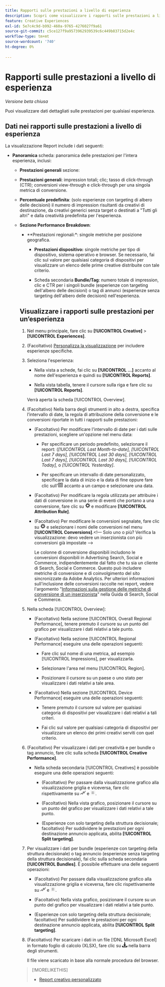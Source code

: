 ```yaml
---
title: Rapporti sulle prestazioni a livello di esperienza
description: Scopri come visualizzare i rapporti sulle prestazioni a livello di esperienza.
feature: Creative Experiences
exl-id: 5e7c4c9d-b992-460a-9765-4276027f9a61
source-git-commit: c5ce127f9a9573962939539c6c449b83715d2e4c
workflow-type: tm+mt
source-wordcount: '740'
ht-degree: 0%

---
```


# Rapporti sulle prestazioni a livello di esperienza

*Versione beta chiusa*

Puoi visualizzare dati dettagliati sulle prestazioni per qualsiasi esperienza.

## Dati nei rapporti sulle prestazioni a livello di esperienza

La visualizzazione Report include i dati seguenti:

* **Panoramica** scheda: panoramica delle prestazioni per l&#39;intera esperienza, inclusi:

   * **Prestazioni generali** sezione:

   * **Prestazioni generali**: impression totali; clic; tasso di click-through (CTR); conversioni view-through e click-through per una singola metrica di conversione. <!-- Just one, or can you select multiple? And I don't see this as of 2/8:  You can optionally combine two metrics at a time into a single chart. -->

     <!--
     ![Overall performance](/help/creative/assets/experience-report-overall-performance.png "Overall performance"){width="100" zoomable="yes"}
          -->

   * **Percentuale predefinita**: (solo esperienze con targeting di albero delle decisioni) il numero di impression risultanti da creativi di destinazione, da creativi generici senza target o destinati a &quot;Tutti gli altri&quot; e dalla creatività predefinita per l&#39;esperienza.

     <!--
     ![Default rate](/help/creative/assets/experience-report-default-rate.png "Default rate"){width="100" zoomable="yes"} 
     -->

   * **Sezione Performance Breakdown**:

      * **Prestazioni regionali:*: singole metriche per posizione geografica.

        <!-- You can optionally do the following:
    
      * Click a metric name (such as [!UICONTROL Impressions]) to view that metric.

      * Select the region in the **[!UICONTROL Region]** menu.
      
      -->

        <!--   
      ![Regional performance](/help/creative/assets/experience-report-regional-performance.png "Regional performance"){width="100" zoomable="yes"}
      -->

      * **Prestazioni dispositivo:** singole metriche per tipo di dispositivo, sistema operativo e browser. Se necessario, fai clic sul valore per qualsiasi categoria di dispositivi per visualizzare un elenco delle prime <!-- NN --> creative distribuite con tale criterio.

        <!--    
      ![Device performance](/help/creative/assets/experience-report-device-performance.png "Device performance"){width="100" zoomable="yes"}
      -->

* **Scheda Prestazioni creative***: panoramica delle prestazioni per tag di annunci o bundle creativi e, tra cui:

   * Scheda secondaria **Creativi**: numero totale di impression, clic e CTR per ogni creatività nell&#39;esperienza.<!-- No breakdown yet for the individual ad elements and/or the served ads. -->

     <!--

     * *Experiences with decision tree targeting:* The total number of impressions, clicks, and CTR for each creative. You can optionally do the following:
     
       * To break out the performance for each ad target, enable **[!UICONTROL Split targeting]**.

       * To switch between the grid view and a trend chart, which includes the addition of view-through conversions and click-through conversions (using the conversions specified in the top toolbar), click ![Chart](/help/creative/assets/chart-view-button.png "Chart") and ![Grid](/help/creative/assets/table-view-button.png "Grid") above the report. [Find out about this:  ..., and total conversions for specified conversion metricsYour conversion metrics are combined into one Conversions column set unless you have made individual metric column sets available within Advertising Cloud Search.]

     * *Experiences without decision tree targeting:* The total number of impressions, clicks, and click-through rate (CTR) for each creative. You can optionally do the following:

       * To switch between the grid view and a trend chart, which includes the addition of view-through conversions and click-through conversions (using the conversions specified in the top toolbar), click ![Chart](/help/creative/assets/chart-view-button.png "Chart") and ![Grid](/help/creative/assets/table-view-button.png "Grid") above the report.

     -->

   * Scheda secondaria **Bundle/Tag**: numero totale di impression, clic e CTR per i singoli bundle (esperienze con targeting dell&#39;albero delle decisioni) o tag di annunci (esperienze senza targeting dell&#39;albero delle decisioni) nell&#39;esperienza.

     <!--
   
     * *Experiences with decision tree targeting:* The total number of impressions, clicks, and CTR for each bundle. You can optionally do the following:
     
       * To break out the performance for each ad target, enable **[!UICONTROL Split targeting]**.

       * To switch between the grid view and a trend chart, which includes the addition of view-through conversions  and click-through conversions (using on the conversions specified in the top toolbar), click ![Chart](/help/creative/assets/chart-view-button.png "Chart") and ![Grid](/help/creative/assets/table-view-button.png "Grid") above the report.

     * *Experiences without decision tree targeting:* The total number of impressions, clicks, and click-through rate (CTR) for each ad tag. You can optionally do the following:

       * To switch between the grid view and a trend chart, which includes the addition of view-through conversions and click-through conversions (using the conversions specified in the top toolbar), click ![Chart](/help/creative/assets/chart-view-button.png "Chart") and ![Grid](/help/creative/assets/table-view-button.png "Grid") above the report.

     -->

## Visualizzare i rapporti sulle prestazioni per un’esperienza

1. Nel menu principale, fare clic su **[!UICONTROL Creative]** > **[!UICONTROL Experiences]**.

1. (Facoltativo) [Personalizza la visualizzazione](/help/creative/introduction/customize-data-views.md) per includere esperienze specifiche.

1. Seleziona l&#39;esperienza:

   * Nella vista a schede, fai clic su **[!UICONTROL ...]** accanto al nome dell&#39;esperienza e quindi su **[!UICONTROL Reports]**.

   * Nella vista tabella, tenere il cursore sulla riga e fare clic su **[!UICONTROL Reports]**.

   Verrà aperta la scheda [!UICONTROL Overview].

1. (Facoltativo) Nella barra degli strumenti in alto a destra, specifica l’intervallo di date, la regola di attribuzione della conversione e le conversioni riportate in tutti i rapporti sulle prestazioni:

   * (Facoltativo) Per modificare l&#39;intervallo di date per i dati sulle prestazioni, scegliere un&#39;opzione nel menu data:

      * Per specificare un periodo predefinito, selezionare il report: (*[!UICONTROL Last Month-to-date],* *[!UICONTROL Last 7 days],* *[!UICONTROL Last 30 days],* *[!UICONTROL Last 7 days],* *[!UICONTROL Last 30 days],* *[!UICONTROL Today],* o *[!UICONTROL Yesterday]*.

      * Per specificare un intervallo di date personalizzato, specificare la data di inizio e la data di fine <!-- in the format MM/DD/YYYY or M/D/YYYY,--> oppure fare clic sull&#39;![icona calendario](/help/search-social-commerce/assets/calendar.png) accanto a un campo e selezionare una data.

   * (Facoltativo) Per modificare la regola utilizzata per attribuire i dati di conversione in una serie di eventi che portano a una conversione, fare clic su ![Impostazioni](/help/creative/assets/settings.png) e modificare **[!UICONTROL Attribution Rule]**.

   * (Facoltativo) Per modificare le conversioni segnalate, fare clic su ![Impostazioni](/help/creative/assets/settings.png) e selezionare i nomi delle conversioni nel menu **[!UICONTROL Conversions]**.&lt;!— Solo uno o più? Verifica la visualizzazione: devo vedere un inserzionista con più conversioni già impostate —>

     Le colonne di conversione disponibili includono le conversioni disponibili in Advertising Search, Social e Commerce, indipendentemente dal fatto che tu sia un cliente di Search, Social e Commerce. Questo può includere metriche di conversione e di coinvolgimento del sito sincronizzate da Adobe Analytics. <!--Analytics calculated metrics and advanced calculated metrics aren't available.--> Per ulteriori informazioni sull&#39;inclusione delle conversioni raccolte nei report, vedere l&#39;argomento &quot;[Informazioni sulla gestione delle metriche di conversione di un inserzionista](/help/search-social-commerce/admin/conversion-metrics/conversion-metric-about.md)&quot; nella Guida di Search, Social e Commerce.

1. Nella scheda [!UICONTROL Overview]:

   * (Facoltativo) Nella sezione [!UICONTROL Overall Regional Performance], tenere premuto il cursore su un punto del grafico per visualizzare i dati relativi a tale punto.

   * (Facoltativo) Nella sezione [!UICONTROL Regional Performance] eseguire una delle operazioni seguenti:

      * Fare clic sul nome di una metrica, ad esempio [!UICONTROL Impressions], per visualizzarla.

      * Selezionare l&#39;area nel menu [!UICONTROL Region].

      * Posizionare il cursore su un paese o uno stato per visualizzare i dati relativi a tale area.

   * (Facoltativo) Nella sezione [!UICONTROL Device Performance] eseguire una delle operazioni seguenti:

      * Tenere premuto il cursore sul valore per qualsiasi categoria di dispositivi per visualizzare i dati relativi a tali criteri.

      * Fai clic sul valore per qualsiasi categoria di dispositivi per visualizzare un elenco dei primi <!-- NN--> creativi serviti con quel criterio.

1. (Facoltativo) Per visualizzare i dati per creatività e per bundle o tag annuncio, fare clic sulla scheda **[!UICONTROL Creative Performance]**.

   * Nella scheda secondaria [!UICONTROL Creatives] è possibile eseguire una delle operazioni seguenti:

      * (Facoltativo) Per passare dalla visualizzazione grafico alla visualizzazione griglia e viceversa, fare clic rispettivamente su ![Grafico](/help/creative/assets/chart-view-button.png "Grafico") e ![Griglia](/help/creative/assets/table-view-button.png "Griglia").

      * (Facoltativo) Nella vista grafico, posizionare il cursore su un punto del grafico per visualizzare i dati relativi a tale punto.

      * (Esperienze con solo targeting della struttura decisionale; facoltativo) Per suddividere le prestazioni per ogni destinazione annuncio applicata, abilita **[!UICONTROL Split targeting]**.

1. Per visualizzare i dati per bundle (esperienze con targeting della struttura decisionale) o tag annuncio (esperienze senza targeting della struttura decisionale), fai clic sulla scheda secondaria **[!UICONTROL Bundles]**. È possibile effettuare una delle seguenti operazioni:

   * (Facoltativo) Per passare dalla visualizzazione grafico alla visualizzazione griglia e viceversa, fare clic rispettivamente su ![Grafico](/help/creative/assets/chart-view-button.png "Grafico") e ![Griglia](/help/creative/assets/table-view-button.png "Griglia").

   * (Facoltativo) Nella vista grafico, posizionare il cursore su un punto del grafico per visualizzare i dati relativi a tale punto.

   * (Esperienze con solo targeting della struttura decisionale; facoltativo) Per suddividere le prestazioni per ogni destinazione annuncio applicata, abilita **[!UICONTROL Split targeting]**.

1. (Facoltativo) Per scaricare i dati in un file [!DNL Microsoft Excel] in formato foglio di calcolo (XLSX), fare clic su ![Scarica](/help/creative/assets/download.png "Scarica") nella barra degli strumenti.

   Il file viene scaricato in base alla normale procedura del browser.

>[!MORELIKETHIS]
>
>* [Report creativo personalizzato](/help/creative/report-custom-creative.md)
